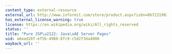 ```yaml
---
content_type: external-resource
external_url: http://www.informit.com/store/product.aspx?isbn=0672319020
has_external_license_warning: true
license: https://en.wikipedia.org/wiki/All_rights_reserved
status: ''
title: "Pure JSP\u2122: Java\xAE Server Pages"
uid: a6ead28f-ef5b-4980-8fc9-c5d2f3da4900
wayback_url: ''
---
```

